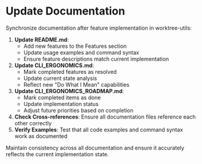 # Update Documentation

Synchronize documentation after feature implementation in worktree-utils:

1. **Update README.md**:
   - Add new features to the Features section
   - Update usage examples and command syntax
   - Ensure feature descriptions match current implementation
2. **Update CLI_ERGONOMICS.md**:
   - Mark completed features as resolved
   - Update current state analysis
   - Reflect new "Do What I Mean" capabilities
3. **Update CLI_ERGONOMICS_ROADMAP.md**:
   - Mark completed items as done
   - Update implementation status
   - Adjust future priorities based on completion
4. **Check Cross-references**: Ensure all documentation files reference each other correctly
5. **Verify Examples**: Test that all code examples and command syntax work as documented

Maintain consistency across all documentation and ensure it accurately reflects the current implementation state.
